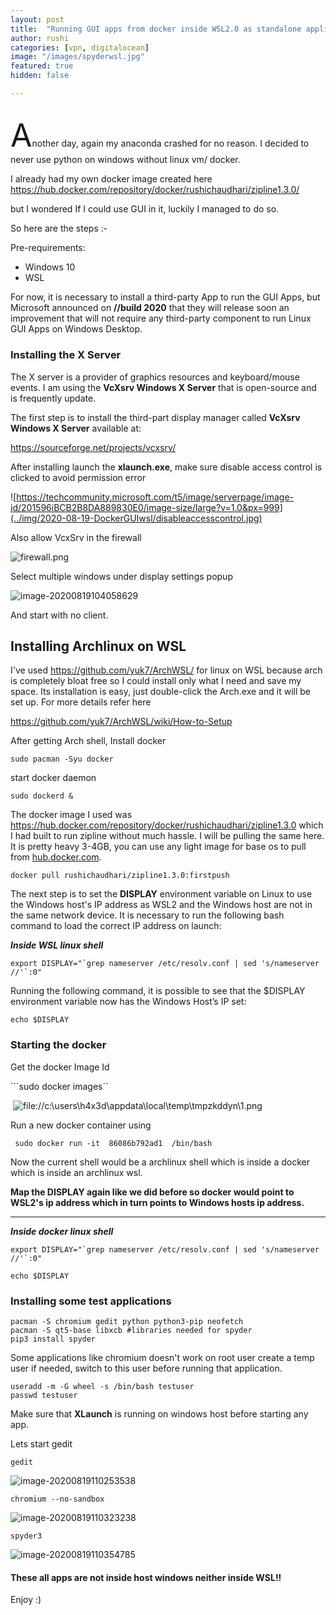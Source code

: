 ```yaml
---
layout: post
title:  "Running GUI apps from docker inside WSL2.0 as standalone application"
author: rushi
categories: [vpn, digitalocean]
image: "/images/spyderwsl.jpg"
featured: true
hidden: false

---
```


## 	

<span style="font-size:50px;">A</span>nother day, again my anaconda crashed for no reason. I decided to never use python on windows without linux vm/ docker. 

I already had my own docker image created here https://hub.docker.com/repository/docker/rushichaudhari/zipline1.3.0/  

but I wondered If I could use GUI in it, luckily I managed to do so. 



So here are the steps :-

Pre-requirements:

- Windows 10
- WSL

For now, it is necessary to install a third-party App to run the GUI Apps, but Microsoft announced on **//build 2020** that they will release soon an improvement that will not require any  third-party component to run Linux GUI Apps on Windows Desktop.



### Installing the X Server

The X server is a provider of graphics resources and keyboard/mouse events. I am using the **VcXsrv Windows X Server** that is open-source and is frequently update.

The first step is to install the third-part display manager called **VcXsrv Windows X Server** available at:

https://sourceforge.net/projects/vcxsrv/



After installing launch the **xlaunch.exe**, make sure disable access control is clicked to avoid permission error

![https://techcommunity.microsoft.com/t5/image/serverpage/image-id/201596iBCB2B8DA889830E0/image-size/large?v=1.0&px=999](../img/2020-08-19-DockerGUIwsl/disableaccesscontrol.jpg)



Also allow VcxSrv in the firewall

![firewall.png](../img/2020-08-19-DockerGUIwsl/firewall.jpg)





Select multiple windows under display settings popup 

![image-20200819104058629](../img/2020-08-19-DockerGUIwsl/image-20200819104058629.png)



And start with no client.





## Installing Archlinux on WSL

I've used https://github.com/yuk7/ArchWSL/ for linux on WSL because arch is completely bloat free so I could install only what I need and save my space. Its installation is easy, just double-click the Arch.exe and it will be set up. For more details refer here

https://github.com/yuk7/ArchWSL/wiki/How-to-Setup



After getting Arch shell, Install docker

```sudo pacman -Syu docker```

start docker daemon

```sudo dockerd &```



The docker image I used was https://hub.docker.com/repository/docker/rushichaudhari/zipline1.3.0  which I had built to run zipline without much hassle. I will be pulling the same here. It is pretty heavy 3-4GB, you can use any light image for base os to pull from [hub.docker.com]().



```docker pull rushichaudhari/zipline1.3.0:firstpush```



The next step is to set the **DISPLAY** environment  variable on Linux to use the Windows host's IP address as WSL2 and the  Windows host are not in the same network device. It is necessary to run  the following bash command to load the correct IP address on launch:



***Inside WSL linux shell***

```export DISPLAY="`grep nameserver /etc/resolv.conf | sed 's/nameserver //'`:0"```

Running the following command, it is possible to see that the $DISPLAY environment variable now has the Windows Host’s IP set:

```echo $DISPLAY```



### Starting the docker

Get the docker Image Id

```sudo docker images``

​           ![file://c:\users\h4x3d\appdata\local\temp\tmpzkddyn\1.png](../img/2020-08-19-DockerGUIwsl/1.png)



Run a new docker container using

``` sudo docker run -it  86086b792ad1  /bin/bash```



Now the current shell would be a archlinux shell which is inside a docker which is inside an archlinux wsl.

**Map the DISPLAY again like we did before so docker would point to WSL2's ip address which in turn points to Windows hosts ip address.**

****

***Inside docker linux shell***

```export DISPLAY="`grep nameserver /etc/resolv.conf | sed 's/nameserver //'`:0"```

```echo $DISPLAY```



### Installing some test applications

```
pacman -S chromium gedit python python3-pip neofetch
pacman -S qt5-base libxcb #libraries needed for spyder
pip3 install spyder
```

Some applications like chromium doesn't work on root user create a temp user if needed, switch to this user before running that application.

```
useradd -m -G wheel -s /bin/bash testuser
passwd testuser
```



Make sure that **XLaunch** is running on windows host before starting any app.

Lets start gedit

```
gedit
```

![image-20200819110253538](../img/2020-08-19-DockerGUIwsl/image-20200819110253538.png)



```
chromium --no-sandbox
```

![image-20200819110323238](../img/2020-08-19-DockerGUIwsl/image-20200819110323238.png)



```spyder3 ```

![image-20200819110354785](../img/2020-08-19-DockerGUIwsl/image-20200819110354785.png)



#### These all apps are not inside host windows neither inside WSL!!

Enjoy :) 

